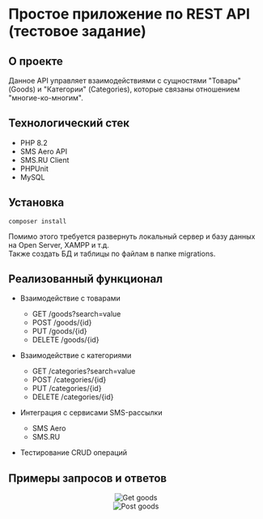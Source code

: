 # Простое приложение по REST API (тестовое задание)

## О проекте
Данное API управляет взаимодействиями с сущностями "Товары" (Goods) и "Категории" (Categories), которые связаны отношением "многие-ко-многим".

## Технологический стек
* PHP 8.2
* SMS Aero API
* SMS.RU Client
* PHPUnit
* MySQL

## Установка

```shell
composer install
```

Помимо этого требуется развернуть локальный сервер и базу данных на Open Server, XAMPP и т.д.<br>
Также создать БД и таблицы по файлам в папке migrations.

## Реализованный функционал

* Взаимодействие c товарами
  * GET /goods?search=value
  * POST /goods/{id}
  * PUT /goods/{id}
  * DELETE /goods/{id}

* Взаимодействие c категориями
  * GET /categories?search=value
  * POST /categories/{id}
  * PUT /categories/{id}
  * DELETE /categories/{id}

* Интеграция с сервисами SMS-рассылки
  * SMS Aero
  * SMS.RU

* Тестирование CRUD операций

## Примеры запросов и ответов

<div align="center">
  <img src="https://github.com/flametong/nk-test-api/assets/32167273/b6449990-5d24-48b1-ba10-ed5e5e0d1016" alt="Get goods">
</div>
<div align="center">
  <img src="https://github.com/flametong/nk-test-api/assets/32167273/78b83e2a-e09a-4a16-9123-9cdaa970fc25" alt="Post goods">
</div>
